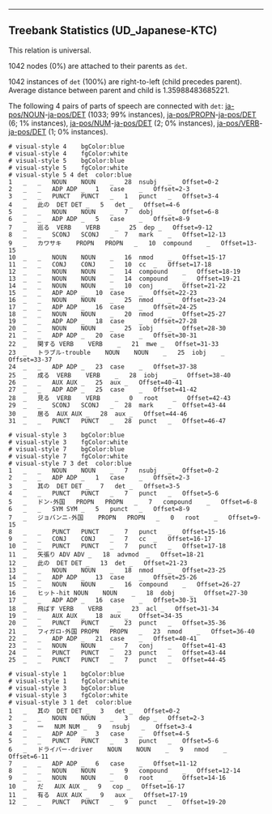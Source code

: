 

--------------------------------------------------------------------------------

## Treebank Statistics (UD_Japanese-KTC)

This relation is universal.

1042 nodes (0%) are attached to their parents as `det`.

1042 instances of `det` (100%) are right-to-left (child precedes parent).
Average distance between parent and child is 1.35988483685221.

The following 4 pairs of parts of speech are connected with `det`: [ja-pos/NOUN]()-[ja-pos/DET]() (1033; 99% instances), [ja-pos/PROPN]()-[ja-pos/DET]() (6; 1% instances), [ja-pos/NUM]()-[ja-pos/DET]() (2; 0% instances), [ja-pos/VERB]()-[ja-pos/DET]() (1; 0% instances).


~~~ conllu
# visual-style 4	bgColor:blue
# visual-style 4	fgColor:white
# visual-style 5	bgColor:blue
# visual-style 5	fgColor:white
# visual-style 5 4 det	color:blue
1	_	_	NOUN	NOUN	_	28	nsubj	_	Offset=0-2
2	_	_	ADP	ADP	_	1	case	_	Offset=2-3
3	_	_	PUNCT	PUNCT	_	1	punct	_	Offset=3-4
4	_	此の	DET	DET	_	5	det	_	Offset=4-6
5	_	_	NOUN	NOUN	_	7	dobj	_	Offset=6-8
6	_	_	ADP	ADP	_	5	case	_	Offset=8-9
7	_	巡る	VERB	VERB	_	25	dep	_	Offset=9-12
8	_	_	SCONJ	SCONJ	_	7	mark	_	Offset=12-13
9	_	カワサキ	PROPN	PROPN	_	10	compound	_	Offset=13-15
10	_	_	NOUN	NOUN	_	16	nmod	_	Offset=15-17
11	_	_	CONJ	CONJ	_	10	cc	_	Offset=17-18
12	_	_	NOUN	NOUN	_	14	compound	_	Offset=18-19
13	_	_	NOUN	NOUN	_	14	compound	_	Offset=19-21
14	_	_	NOUN	NOUN	_	10	conj	_	Offset=21-22
15	_	_	ADP	ADP	_	10	case	_	Offset=22-23
16	_	_	NOUN	NOUN	_	25	nmod	_	Offset=23-24
17	_	_	ADP	ADP	_	16	case	_	Offset=24-25
18	_	_	NOUN	NOUN	_	20	nmod	_	Offset=25-27
19	_	_	ADP	ADP	_	18	case	_	Offset=27-28
20	_	_	NOUN	NOUN	_	25	iobj	_	Offset=28-30
21	_	_	ADP	ADP	_	20	case	_	Offset=30-31
22	_	関する	VERB	VERB	_	21	mwe	_	Offset=31-33
23	_	トラブル-trouble	NOUN	NOUN	_	25	iobj	_	Offset=33-37
24	_	_	ADP	ADP	_	23	case	_	Offset=37-38
25	_	成る	VERB	VERB	_	28	iobj	_	Offset=38-40
26	_	_	AUX	AUX	_	25	aux	_	Offset=40-41
27	_	_	ADP	ADP	_	25	case	_	Offset=41-42
28	_	見る	VERB	VERB	_	0	root	_	Offset=42-43
29	_	_	SCONJ	SCONJ	_	28	mark	_	Offset=43-44
30	_	居る	AUX	AUX	_	28	aux	_	Offset=44-46
31	_	_	PUNCT	PUNCT	_	28	punct	_	Offset=46-47

~~~


~~~ conllu
# visual-style 3	bgColor:blue
# visual-style 3	fgColor:white
# visual-style 7	bgColor:blue
# visual-style 7	fgColor:white
# visual-style 7 3 det	color:blue
1	_	_	NOUN	NOUN	_	7	nsubj	_	Offset=0-2
2	_	_	ADP	ADP	_	1	case	_	Offset=2-3
3	_	其の	DET	DET	_	7	det	_	Offset=3-5
4	_	_	PUNCT	PUNCT	_	7	punct	_	Offset=5-6
5	_	ドン-外国	PROPN	PROPN	_	7	compound	_	Offset=6-8
6	_	_	SYM	SYM	_	5	punct	_	Offset=8-9
7	_	ジョバンニ-外国	PROPN	PROPN	_	0	root	_	Offset=9-15
8	_	_	PUNCT	PUNCT	_	7	punct	_	Offset=15-16
9	_	_	CONJ	CONJ	_	7	cc	_	Offset=16-17
10	_	_	PUNCT	PUNCT	_	7	punct	_	Offset=17-18
11	_	矢張り	ADV	ADV	_	18	advmod	_	Offset=18-21
12	_	此の	DET	DET	_	13	det	_	Offset=21-23
13	_	_	NOUN	NOUN	_	18	nmod	_	Offset=23-25
14	_	_	ADP	ADP	_	13	case	_	Offset=25-26
15	_	_	NOUN	NOUN	_	16	compound	_	Offset=26-27
16	_	ヒット-hit	NOUN	NOUN	_	18	dobj	_	Offset=27-30
17	_	_	ADP	ADP	_	16	case	_	Offset=30-31
18	_	飛ばす	VERB	VERB	_	23	acl	_	Offset=31-34
19	_	_	AUX	AUX	_	18	aux	_	Offset=34-35
20	_	_	PUNCT	PUNCT	_	23	punct	_	Offset=35-36
21	_	フィガロ-外国	PROPN	PROPN	_	23	nmod	_	Offset=36-40
22	_	_	ADP	ADP	_	21	case	_	Offset=40-41
23	_	_	NOUN	NOUN	_	7	conj	_	Offset=41-43
24	_	_	PUNCT	PUNCT	_	23	punct	_	Offset=43-44
25	_	_	PUNCT	PUNCT	_	7	punct	_	Offset=44-45

~~~


~~~ conllu
# visual-style 1	bgColor:blue
# visual-style 1	fgColor:white
# visual-style 3	bgColor:blue
# visual-style 3	fgColor:white
# visual-style 3 1 det	color:blue
1	_	其の	DET	DET	_	3	det	_	Offset=0-2
2	_	_	NOUN	NOUN	_	3	dep	_	Offset=2-3
3	_	一	NUM	NUM	_	9	nsubj	_	Offset=3-4
4	_	_	ADP	ADP	_	3	case	_	Offset=4-5
5	_	_	PUNCT	PUNCT	_	3	punct	_	Offset=5-6
6	_	ドライバー-driver	NOUN	NOUN	_	9	nmod	_	Offset=6-11
7	_	_	ADP	ADP	_	6	case	_	Offset=11-12
8	_	_	NOUN	NOUN	_	9	compound	_	Offset=12-14
9	_	_	NOUN	NOUN	_	0	root	_	Offset=14-16
10	_	だ	AUX	AUX	_	9	cop	_	Offset=16-17
11	_	有る	AUX	AUX	_	9	aux	_	Offset=17-19
12	_	_	PUNCT	PUNCT	_	9	punct	_	Offset=19-20

~~~


